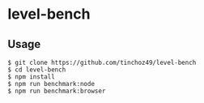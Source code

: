 # level-bench

## Usage

```
$ git clone https://github.com/tinchoz49/level-bench
$ cd level-bench
$ npm install
$ npm run benchmark:node
$ npm run benchmark:browser
```